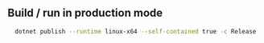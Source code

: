 ## Build / run in production mode

```sh
  dotnet publish --runtime linux-x64 --self-contained true -c Release
```

